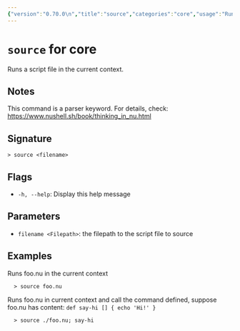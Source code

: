 ```yaml
---
{"version":"0.70.0\n","title":"source","categories":"core","usage":"Runs a script file in the current context.\n"}
---
```

<!-- THIS FILE IS GENERATED BY update_book_commands.cjs USING NUSHELL'S HELP COMMANDS.
REFRAIN FROM EDITING IT MANUALLY.-->
# <code>source</code> for core

<div class='command-title'>Runs a script file in the current context.</div>

## Notes

This command is a parser keyword. For details, check:
  https://www.nushell.sh/book/thinking_in_nu.html

## Signature

```> source <filename>```

## Flags

 * ```-h, --help```: Display this help message
## Parameters

 * ```filename <Filepath>```: the filepath to the script file to source
## Examples

  Runs foo.nu in the current context
```shell
  > source foo.nu
```
  Runs foo.nu in current context and call the command defined, suppose foo.nu has content: `def say-hi [] { echo 'Hi!' }`
```shell
  > source ./foo.nu; say-hi
```


